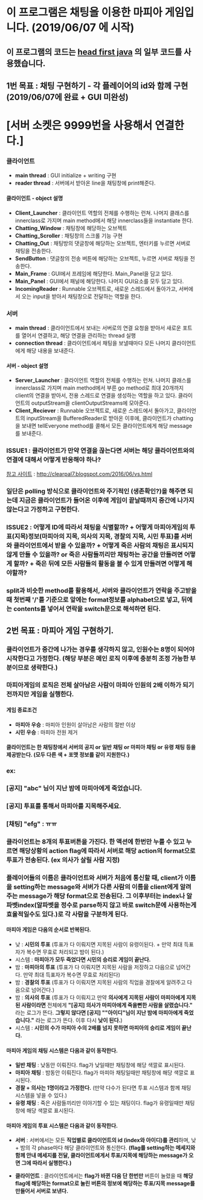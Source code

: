 # 이 프로그램은 채팅을 이용한 마피아 게임입니다. (2019/06/07 에 시작)
## 이 프로그램의 코드는 [head first java](https://www.amazon.com/Head-First-Java-Kathy-Sierra/dp/0596009208) 의 일부 코드를 사용했습니다.  

## 1번 목표 : 채팅 구현하기 - 각 플레이어의 id와 함께 구현 (2019/06/07에 완료 + GUI 미완성)

# **[서버 소켓은 9999번을 사용해서 연결한다.]**

### **클라이언트**
- **main thread** : GUI initialize + writing 구현
- **reader thread** : 서버에서 받아온 line을 채팅창에 print해준다.

#### 클라이언트 - object 설명
- **Client_Launcher** : 클라이언트 역할의 전체를 수행하는 런쳐. 나머지 클래스를 innerclass로 가지며 main method에서 해당 innerclass들을 instantiate 한다.
- **Chatting_Window** : 채팅창에 해당하는 오브젝트
- **Chatting_Scroller** : 채팅창의 스크롤 기능 구현
- **Chatting_Out** : 채팅방의 댓글창에 해당하는 오브젝트, 엔터키를 누르면 서버로 채팅을 전송한다.
- **SendButton** : 댓글창의 전송 버튼에 해당하는 오브젝트, 누르면 서버로 채팅을 전송한다.
- **Main_Frame** : GUI에서 프레임에 해당한다. Main_Panel을 담고 있다.
- **Main_Panel** : GUI에서 패널에 해당한다. 나머지 GUI요소를 모두 담고 있다.
- **IncomingReader** : Runnable 오브젝트로, 새로운 스레드에서 돌아가고, 서버에서 오는 input을 받아서 채팅창으로 전달하는 역할을 한다.


### **서버**
- **main thread** : 클라이언트에서 보내는 서버로의 연결 요청을 받아서 새로운 포트를 열어서 연결하고, 해당 연결을 관리하는 thread 실행
- **connection thread** : 클라이언트에서 채팅을 보낼때마다 모든 나머지 클라이언트에게 해당 내용을 보내준다.

#### 서버 - object 설명
- **Server_Launcher** : 클라이언트 역할의 전체를 수행하는 런쳐. 나머지 클래스를 innerclass로 가지며 main method에서 부른 go method로 최대 20개까지 client의 연결을 받아서, 전용 스레드로 연결을 생성하는 역할을 하고 있다. 클라이언트의 outputStream을 clientOutputStreams에 모아준다.
- **Client_Reciever** : Runnable 오브젝트로, 새로운 스레드에서 돌아가고, 클라이언트의 inputStream을 BufferedReader로 받아온 이후에, 클라이언트가 chatting을 보내면 tellEveryone method를 콜해서 모든 클라이언트에게 해당 message를 보내준다.

### ISSUE1 : 클라이언트가 만약 연결을 끊는다면 서버는 해당 클라이언트와의 연결에 대해서 어떻게 반응해야 하나?
[참고 사이트](http://clearpal7.blogspot.com/2016/06/vs.html) : http://clearpal7.blogspot.com/2016/06/vs.html
### 일단은 polling 방식으로 클라이언트와 주기적인 (생존확인?)을 해주면 되는데 **지금은 클라이언트가 들어온 이후에 게임이 끝날때까지 중간에 나가지 않는다고 가정하고 구현한다.** 

### ISSUE2 : 어떻게 ID에 따라서 채팅을 식별할까? + 어떻게 마피아게임의 투표(지목)정보(마피아의 지목, 의사의 지목, 경찰의 지목, 시민 투표)를 서버와 클라이언트에서 받을 수 있을까? + 어떻게 죽은 사람의 채팅은 표시되지 않게 만들 수 있을까? or 죽은 사람들끼리만 채팅하는 공간을 만들려면 어떻게 할까? + 죽은 뒤에 모든 사람들의 활동을 볼 수 있게 만들려면 어떻게 해야할까?

### split과 비슷한 method를 활용해서, 서버와 클라이언트가 연락을 주고받을 때 첫번째 '/'를 기준으로 앞에는 format정보를 alphabet으로 넣고, 뒤에는 contents를 넣어서 연락을 switch문으로 해석하면 된다.

## 2번 목표 : 마피아 게임 구현하기.

### **클라이언트가 중간에 나가는 경우를 생각하지 않고, 인원수는 8명이 되어야 시작한다고 가정한다.** (해당 부분은 메인 로직 이후에 충분히 조정 가능한 부분이므로 생략한다.)

### 마피아게임의 로직은 전체 살아남은 사람이 마피아 인원의 2배 이하가 되기 전까지만 게임을 실행한다.

#### 게임 종료조건 
- **마피아 우승** : 마피아 인원이 살아남은 사람의 절반 이상 
- **시민 우승** : 마피아 전원 제거
  
#### 클라이언트는 한 채팅창에서 서버의 공지 or 일반 채팅 or 마피아 채팅 or 유령 채팅 등을 제공받는다. (모두 다른 색 + 포맷 정보를 같이 지원한다.) 
### ex: 
### [공지] "abc" 님이 지난 밤에 마피아에게 죽었습니다.
### [공지] 투표를 통해서 마피아를 지목해주세요.
### [채팅] "efg" : ㅠㅠ

### 클라이언트는 8개의 투표버튼을 가진다. 한 액션에 한번만 누를 수 있고 누르면 해당상황의 action flag에 따라서 서버로 해당 action의 format으로 투표가 전송된다. (ex 의사가 살릴 사람 지정)

### 플레이어들의 이름은 클라이언트와 서버가 처음에 통신할 때, client가 이름을 setting하는 message와 서버가 다른 사람의 이름을 client에게 알려주는 message가 해당 format으로 전송된다. 그 이후부터는 index나 알파벳index(알파벳을 정수로 parse하지 않고 바로  switch문에 사용하는게 효율적일수도 있다.)로 각 사람을 구분하게 된다.

#### 마피아 게임은 다음의 순서로 반복된다.

- 낮 : **시민의 투표** (투표가 다 이뤄지면 지목된 사람이 유령이된다. + 만약 최대 득표자가 복수면 무효로 처리되고 밤이 된다.)
- 시스템 : **마피아가 모두 죽었다면 시민의 승리로 게임이 끝난다.**
- 밤 : **마피아의 투표** (투표가 다 이뤄지면 지목된 사람을 저장하고 다음으로 넘어간다. 만약 최대 득표자가 복수면 무효로 처리된다)
- 밤 : **경찰의 투표** (투표가 다 이뤄지면 지목된 사람의 직업을 경찰에게 알려주고 다음으로 넘어간다.)
- 밤 : **의사의 투표** (투표가 다 이뤄지고 만약 **의사에게 지목된 사람이 마피아에게 지목된 사람이라면** 전체에게 **"[공지] 의사가 마피아에게 죽을뻔한 사람을 살렸습니다."** 라는 로그가 뜬다. **그렇지 않다면 [공지] ""아이디"님이 지난 밤에 마피아에게 죽었습니다."** 라는 로그가 뜬다. 이후 다시 **낮이 된다.**)
- 시스템 : **시민의 수가 마피아 수의 2배를 넘지 못하면 마피아의 승리로 게임이 끝난다.**

#### 마피아 게임의 채팅 시스템은 다음과 같이 동작한다. 

- **일반 채팅** : 낮동안 이뤄진다. flag가 낮일때만 채팅창에 해당 색깔로 표시된다.
- **마피아 채팅** : 밤동안 이뤄진다. flag가 마피아 채팅일때만 채팅창에 해당 색깔로 표시된다.
- **경찰 + 의사는 1명이라고 가정한다.** (만약 다수가 된다면 투표 시스템과 함께 채팅 시스템을 넣을 수 있다.)
- **유령 채팅** : 죽은 사람들끼리만 이야기할 수 있는 채팅이다. flag가 유령일때만 채팅창에 해당 색깔로 표시된다.

#### 마피아 게임의 투표 시스템은 다음과 같이 동작한다. 

- **서버** : 서버에서는 모든 **직업별로 클라이언트의 id (index와 아이디)를 관리**하며, 낮 + 밤의 각 phase마다 해당 클라이언트와 통신한다. **(flag를 setting하는 메세지와 함께 안내 메세지를 전달, 클라이언트에게서 투표/지목에 해당하는 message가 오면 그에 따라서 실행한다.)**

- **클라이언트** : 클라이언트에서는 **flag가 바뀐 다음 단 한번만** 버튼이 눌렸을 때 **해당 flag에 해당하는 format으로 눌린 버튼의 정보에 해당하는 투표/지목 message를 만들어서 서버로 보낸다.**
